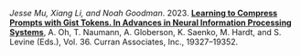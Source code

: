*Jesse Mu, Xiang Li, and Noah Goodman*. 2023. [**Learning to Compress Prompts with Gist Tokens. In Advances in Neural Information Processing Systems**](https://papers.nips.cc/paper_files/paper/2023/hash/3d77c6dcc7f143aa2154e7f4d5e22d68-Abstract-Conference.html), A. Oh, T. Naumann, A. Globerson, K. Saenko, M. Hardt, and S. Levine (Eds.), Vol. 36. Curran Associates, Inc., 19327–19352.
